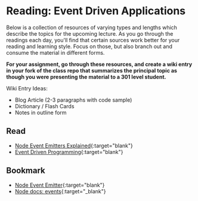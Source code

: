 # Reading: Event Driven Applications

Below is a collection of resources of varying types and lengths which describe the topics for the upcoming lecture.  As you go through the readings each day, you'll find that certain sources work better for your reading and learning style. Focus on those, but also branch out and consume the material in different forms.

**For your assignment, go through these resources, and create a wiki entry in your fork of the class repo that summarizes the principal topic as though you were presenting the material to a 301 level student.**

Wiki Entry Ideas:
* Blog Article (2-3 paragraphs with code sample)
* Dictionary / Flash Cards
* Notes in outline form

## Read
* [Node Event Emitters Explained](https://medium.com/technoetics/node-js-event-emitter-explained-d4f7fd141a1a){:target="blank"}
* [Event Driven Programming](https://alligator.io/nodejs/event-driven-programming/){:target="blank"}


## Bookmark
* [Node Event Emitter](https://www.tutorialspoint.com/nodejs/nodejs_event_emitter.htm){:target="blank"}
* [Node docs: events](https://nodejs.org/api/events.html){:target="_blank"}


